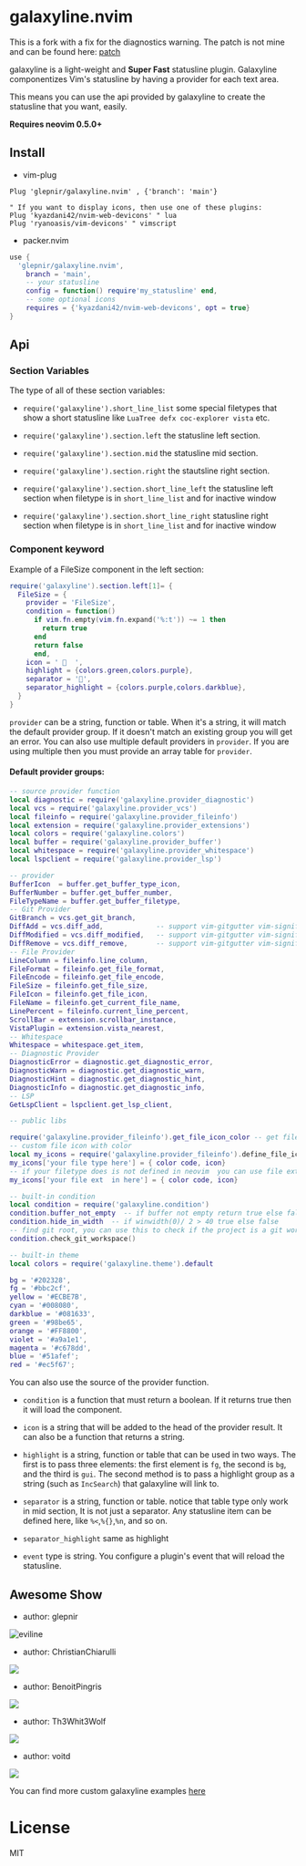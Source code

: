 # galaxyline.nvim

This is a fork with a fix for the diagnostics warning. The patch is 
not mine and can be found here: [patch](https://patch-diff.githubusercontent.com/raw/glepnir/galaxyline.nvim/pull/228.patch)

galaxyline is a light-weight and **Super Fast** statusline plugin. Galaxyline
componentizes Vim's statusline by having a provider for each text area.

This means you can use the api provided by galaxyline to create the statusline
that you want, easily.

**Requires neovim 0.5.0+**

## Install
* vim-plug
```vim
Plug 'glepnir/galaxyline.nvim' , {'branch': 'main'}

" If you want to display icons, then use one of these plugins:
Plug 'kyazdani42/nvim-web-devicons' " lua
Plug 'ryanoasis/vim-devicons' " vimscript
```
* packer.nvim
```lua
use {
  'glepnir/galaxyline.nvim',
    branch = 'main',
    -- your statusline
    config = function() require'my_statusline' end,
    -- some optional icons
    requires = {'kyazdani42/nvim-web-devicons', opt = true}
}
```

## Api

### Section Variables

The type of all of these section variables:

- `require('galaxyline').short_line_list` some special filetypes that show a
    short statusline like `LuaTree defx coc-explorer vista` etc.

- `require('galaxyline').section.left` the statusline left section.

- `require('galaxyline').section.mid` the statusline mid section.

- `require('galaxyline').section.right` the stautsline right section.

- `require('galaxyline').section.short_line_left` the statusline left section
    when filetype is in `short_line_list` and for inactive window

- `require('galaxyline').section.short_line_right` statusline right section when
    filetype is in `short_line_list` and for inactive window


### Component keyword

Example of a FileSize component in the left section:

```lua
require('galaxyline').section.left[1]= {
  FileSize = {
    provider = 'FileSize',
    condition = function()
      if vim.fn.empty(vim.fn.expand('%:t')) ~= 1 then
        return true
      end
      return false
      end,
    icon = '   ',
    highlight = {colors.green,colors.purple},
    separator = '',
    separator_highlight = {colors.purple,colors.darkblue},
  }
}
```
`provider` can be a string, function or table. When it's a string, it will match
the default provider group. If it doesn't match an existing group you will get
an error. You can also use multiple default providers in `provider`. If you are
using multiple then you must provide an array table for `provider`.

#### Default provider groups:

```lua
-- source provider function
local diagnostic = require('galaxyline.provider_diagnostic')
local vcs = require('galaxyline.provider_vcs')
local fileinfo = require('galaxyline.provider_fileinfo')
local extension = require('galaxyline.provider_extensions')
local colors = require('galaxyline.colors')
local buffer = require('galaxyline.provider_buffer')
local whitespace = require('galaxyline.provider_whitespace')
local lspclient = require('galaxyline.provider_lsp')

-- provider 
BufferIcon  = buffer.get_buffer_type_icon,
BufferNumber = buffer.get_buffer_number,
FileTypeName = buffer.get_buffer_filetype,
-- Git Provider
GitBranch = vcs.get_git_branch,
DiffAdd = vcs.diff_add,             -- support vim-gitgutter vim-signify gitsigns
DiffModified = vcs.diff_modified,   -- support vim-gitgutter vim-signify gitsigns
DiffRemove = vcs.diff_remove,       -- support vim-gitgutter vim-signify gitsigns
-- File Provider
LineColumn = fileinfo.line_column,
FileFormat = fileinfo.get_file_format,
FileEncode = fileinfo.get_file_encode,
FileSize = fileinfo.get_file_size,
FileIcon = fileinfo.get_file_icon,
FileName = fileinfo.get_current_file_name,
LinePercent = fileinfo.current_line_percent,
ScrollBar = extension.scrollbar_instance,
VistaPlugin = extension.vista_nearest,
-- Whitespace
Whitespace = whitespace.get_item,
-- Diagnostic Provider
DiagnosticError = diagnostic.get_diagnostic_error,
DiagnosticWarn = diagnostic.get_diagnostic_warn,
DiagnosticHint = diagnostic.get_diagnostic_hint,
DiagnosticInfo = diagnostic.get_diagnostic_info,
-- LSP
GetLspClient = lspclient.get_lsp_client,

-- public libs

require('galaxyline.provider_fileinfo').get_file_icon_color -- get file icon color
-- custom file icon with color
local my_icons = require('galaxyline.provider_fileinfo').define_file_icon() -- get file icon color
my_icons['your file type here'] = { color code, icon}
-- if your filetype does is not defined in neovim  you can use file extensions
my_icons['your file ext  in here'] = { color code, icon}

-- built-in condition
local condition = require('galaxyline.condition')
condition.buffer_not_empty  -- if buffer not empty return true else false
condition.hide_in_width  -- if winwidth(0)/ 2 > 40 true else false
-- find git root, you can use this to check if the project is a git workspace
condition.check_git_workspace() 

-- built-in theme
local colors = require('galaxyline.theme').default

bg = '#202328',
fg = '#bbc2cf',
yellow = '#ECBE7B',
cyan = '#008080',
darkblue = '#081633',
green = '#98be65',
orange = '#FF8800',
violet = '#a9a1e1',
magenta = '#c678dd',
blue = '#51afef';
red = '#ec5f67';
```

You can also use the source of the provider function.

- `condition` is a function that must return a boolean. If it returns true then it
    will load the component.

- `icon` is a string that will be added to the head of the provider result.
    It can also be a function that returns a string.

- `highlight` is a string, function or table that can be used in two ways.  The first is to pass three elements: the first element is `fg`, the second is `bg`, and the third is `gui`. The second method is to pass a highlight group as a string (such as `IncSearch`) that galaxyline will link to.

- `separator` is a string, function or table. notice that table type only work in mid section, It is not just a separator. Any statusline item can be
    defined here, like `%<`,`%{}`,`%n`, and so on.

- `separator_highlight` same as highlight

- `event` type is string. You configure a plugin's event that will reload the statusline.


## Awesome Show

- author: glepnir

![eviline](https://user-images.githubusercontent.com/41671631/110282770-05d0b100-801a-11eb-91b1-e30eacec9a1c.png)

- author: ChristianChiarulli

![](https://user-images.githubusercontent.com/29136904/97791654-2b9d0380-1bab-11eb-8133-d8160d3f72cd.png)

- author: BenoitPingris

![](https://user-images.githubusercontent.com/29386109/98808605-b3d99f00-241c-11eb-81dc-0caa852fe478.png)

- author: Th3Whit3Wolf

![](https://user-images.githubusercontent.com/48275422/101280897-c51b8e80-37c3-11eb-8bc3-be52fb4b6465.png)

- author: voitd

![](https://user-images.githubusercontent.com/60138143/103373409-8d131d00-4add-11eb-8dfc-40a37422f430.png)

You can find more custom galaxyline examples [here](https://github.com/glepnir/galaxyline.nvim/issues/12)

# License

MIT
